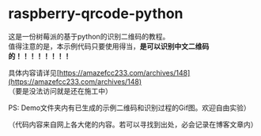 # raspberry-qrcode-python

这是一份树莓派的基于python的识别二维码的教程。  
值得注意的是，本示例代码只要使用得当，**是可以识别中文二维码的！！！！！！！！**  
  
具体内容请详见[https://amazefcc233.com/archives/148](https://amazefcc233.com/archives/148)  
（要是没法访问就是还在施工中）  
  
PS: Demo文件夹内有已生成的示例二维码和识别过程的Gif图。欢迎自由实验）  
  
（代码内容来自网上各大佬的内容。若可以寻找到出处，必会记录在博客文章内）  
